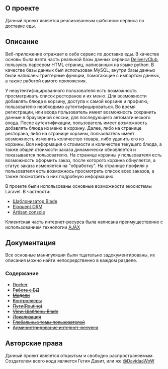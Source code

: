 
## О проекте

Данный проект является реализованным шаблоном сервиса по доставке еды.

## Описание

Веб-приложение отражает в себе сервис по доставке еды. В качестве основы была взята часть реальной базы данных сервиса [DeliveryClub](https://www.delivery-club.ru/moscow), пользуясь парсером HTML страниц, написанным на языке python. В качестве базы данных был использован MySQL, внутри базы данных были написаны триггерные функции, помогающие с импортом данных, а также работой самого приложения.

У неаутентифицированного пользователя есть возможность просматривать список ресторанов и их меню. Для возможности добавлять блюда в корзину, доступа к самой корзине и профилю, пользователю необходимо аутентифицироваться. Во время регистрации, или входа пользователь имеет возможность сохранить данные в браузерной сессии, для последующего автоматического входа. После аутентификации, пользователь имеет возможность добавлять блюда из меню в корзину. Далее, либо на странице ресторана, либо на странице корзины, пользователь имеет возможность изменить количество товара, либо удалить его из корзины. Вся информация о стоимости и количестве текущего блюда, а также общей стоимости заказа динамически обновляется и показывается пользователю. На странице корзины у пользователя есть возможность оформить заказ, после которого корзина обнуляется, а статус заказа изменяется на "обработку". На странице профиля у пользователя есть возможнось просмотреть список всех заказов, а также посмотреть о них подробную информацию.

В проекте были использованы основные возможности экосистемы Laravel. В частности:

- [Шаблонизатор Blade](https://laravel.com/docs/9.x/blade)
- [Eloquent ORM](https://laravel.com/docs/9.x/eloquent)
- [Artisan console](https://laravel.com/docs/9.x/artisan#main-content)

Клиентская часть интернет-ресурса была написана преимущественно с использованием технологии [AJAX](https://api.jquery.com/jquery.ajax/)

## Документация

Все основные манипуляции были тщательно задокументированы, их описания можно найти непосредственно в каждом разделе.

### Содержание

+ ~~[Docker](https://github.com/DavidaaWoW/LaravelCarServiceApplication/tree/main/docker)~~
+ ~~[Работа с БД](https://github.com/DavidaaWoW/LaravelCarServiceApplication/tree/main/database)~~
+ ~~[Модели](https://github.com/DavidaaWoW/LaravelCarServiceApplication/tree/main/app/Models)~~
+ ~~[Контроллеры](https://github.com/DavidaaWoW/LaravelCarServiceApplication/tree/main/app/Http/Controllers)~~
+ ~~[Пути(Routing)](https://github.com/DavidaaWoW/LaravelCarServiceApplication/tree/main/routes)~~
+ ~~[View. Шаблоны Blade](https://github.com/DavidaaWoW/LaravelCarServiceApplication/tree/main/resources/views)~~
+ ~~[Локализация](https://github.com/DavidaaWoW/LaravelCarServiceApplication/tree/main/lang)~~
+ ~~[Глобальные темы пользователей](https://github.com/DavidaaWoW/LaravelCarServiceApplication/tree/main/public/themes)~~
+ ~~[Администрирование интернет-ресурса](https://github.com/DavidaaWoW/LaravelCarServiceApplication/tree/main/resources/views/admin)~~

## Авторские права

Данный проект является открытым и свободно распространяемым. Создателем всего кода является Гегия Давит, или же [@DavidaaWoW](https://github.com/DavidaaWoW)
